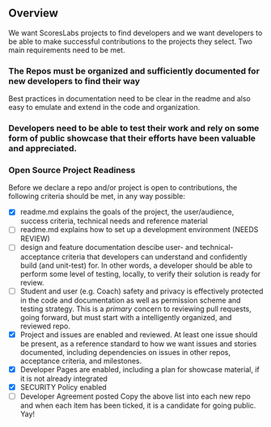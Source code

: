 ## Overview
We want ScoresLabs projects to find developers and we want developers to be able to make successful contributions to the projects they select. Two main requirements need to be met.
### The Repos must be organized and sufficiently documented for new developers to find their way
Best practices in documentation need to be clear in the readme and also easy to emulate and extend in the code and organization.
### Developers need to be able to test their work and rely on some form of public showcase that their efforts have been valuable and appreciated.

### Open Source Project Readiness ###
Before we declare a repo and/or project is open to contributions, the following criteria should be met, in any way possible:
- [X] readme.md explains the goals of the project, the user/audience, success criteria, technical needs and reference material
- [ ] readme.md explains how to set up a development environment (NEEDS REVIEW)
- [ ] design and feature documentation descibe user- and technical-acceptance criteria that developers can understand and confidently build (and unit-test) for. In other words, a developer should be able to perform some level of testing, locally, to verify their solution is ready for review.
- [ ] Student and user (e.g. Coach) safety and privacy is effectively protected in the code and documentation as well as permission scheme and testing strategy. This is a _primary_ concern to reviewing pull requests, going forward, but must start with a intelligently organized, and reviewed repo.
- [X] Project and issues are enabled and reviewed. At least one issue should be present, as a reference standard to how we want issues and stories documented, including dependencies on issues in other repos, acceptance criteria, and milestones.
- [X] Developer Pages are enabled, including a plan for showcase material, if it is not already integrated
- [X] SECURITY Policy enabled
- [ ] Developer Agreement posted
Copy the above list into each new repo and when each item has been ticked, it is a candidate for going public. Yay!
